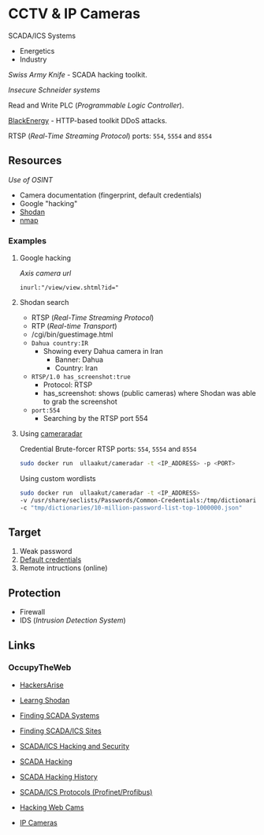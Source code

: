 # CCTV & IP Cameras

SCADA/ICS Systems

- Energetics
- Industry

_Swiss Army Knife_ - SCADA hacking toolkit.

_Insecure Schneider systems_

Read and Write PLC (_Programmable Logic Controller_).

[BlackEnergy](https://en.wikipedia.org/wiki/BlackEnergy) - HTTP-based toolkit DDoS attacks.

RTSP (_Real-Time Streaming Protocol_) ports: `554`, `5554` and `8554`

## Resources

_Use of OSINT_

- Camera documentation (fingerprint, default credentials)
- Google "hacking"
- [Shodan](https://www.shodan.io/)
- [nmap](https://nmap.org/)

### Examples

1. Google hacking

   _Axis camera url_

   ```
   inurl:"/view/view.shtml?id="
   ```

2. Shodan search

   - RTSP (_Real-Time Streaming Protocol_)
   - RTP (_Real-time Transport_)
   - /cgi/bin/guestimage.html
   - `Dahua country:IR`
     - Showing every Dahua camera in Iran
       - Banner: Dahua
       - Country: Iran
   - `RTSP/1.0 has_screenshot:true`
     - Protocol: RTSP
     - has_screenshot: shows (public cameras) where Shodan was able to grab the screenshot
   - `port:554`
     - Searching by the RTSP port 554

3. Using [cameraradar](https://github.com/Ullaakut/cameradar)

   Credential Brute-forcer
   RTSP ports: `554`, `5554` and `8554`

   ```sh
   sudo docker run  ullaakut/cameradar -t <IP_ADDRESS> -p <PORT>
   ```

   Using custom wordlists

   ```sh
   sudo docker run  ullaakut/cameradar -t <IP_ADDRESS>
   -v /usr/share/seclists/Passwords/Common-Credentials:/tmp/dictionaries
   -c "tmp/dictionaries/10-million-password-list-top-1000000.json"
   ```

## Target

1. Weak password
2. [Default credentials](https://www.hackers-arise.com/post/the-default-passwords-of-nearly-every-ip-camera)
3. Remote intructions (online)

## Protection

- Firewall
- IDS (_Intrusion Detection System_)

## Links

### OccupyTheWeb

- [HackersArise](https://www.hackers-arise.com/)

- [Learng Shodan](https://www.hackers-arise.com/shodan)
- [Finding SCADA Systems](https://www.hackers-arise.com/post/2016/06/30/Hacking-SCADA-Finding-SCADA-Systems-using-Shodan)
- [Finding SCADA/ICS Sites](https://www.hackers-arise.com/post/shodan-using-shodan-to-find-vulnerable-russian-scada-ics-sites)

- [SCADA/ICS Hacking and Security](https://www.hackers-arise.com/scada-hacking)
- [SCADA Hacking](https://www.hackers-arise.com/post/2017/11/27/SCADA-Hacking-The-difference-between-Security-of-SCADA-systems-and-Traditional-IT-systems)
- [SCADA Hacking History](https://www.hackers-arise.com/post/scada-hacking-the-most-important-scada-ics-attacks-in-history)

- [SCADA/ICS Protocols (Profinet/Profibus)](https://www.hackers-arise.com/post/2017/07/07/scada-hacking-scadaics-protocols-profinetprofibus)

- [Hacking Web Cams](https://www.hackers-arise.com/how-to-hack-web-cams)

- [IP Cameras](https://www.hackers-arise.com/post/we-have-successfully-accessed-many-ip-cameras-in-ukrainian-territory-to-spy-on-russian-activities)
